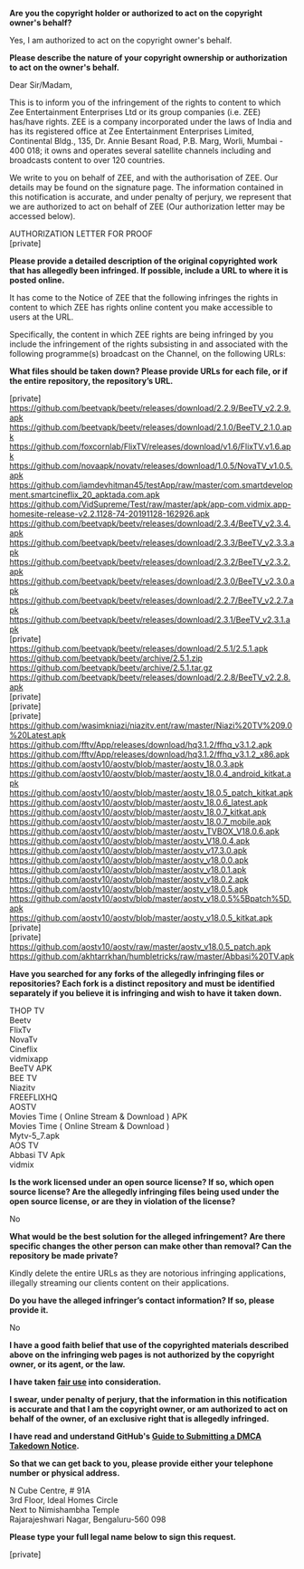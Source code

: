 **Are you the copyright holder or authorized to act on the copyright owner's behalf?**  
  
Yes, I am authorized to act on the copyright owner's behalf.  
  
**Please describe the nature of your copyright ownership or authorization to act on the owner's behalf.**  
  
Dear Sir/Madam,  
  
This is to inform you of the infringement of the rights to content to which Zee Entertainment Enterprises Ltd or its group companies (i.e. ZEE) has/have rights. ZEE is a company incorporated under the laws of India and has its registered office at Zee Entertainment Enterprises Limited, Continental Bldg., 135, Dr. Annie Besant Road, P.B. Marg, Worli, Mumbai - 400 018; it owns and operates several satellite channels including and broadcasts content to over 120 countries.  
  
We write to you on behalf of ZEE, and with the authorisation of ZEE. Our details may be found on the signature page. The information contained in this notification is accurate, and under penalty of perjury, we represent that we are authorized to act on behalf of ZEE (Our authorization letter may be accessed below).  
  
AUTHORIZATION LETTER FOR PROOF  
[private]    
  
**Please provide a detailed description of the original copyrighted work that has allegedly been infringed. If possible, include a URL to where it is posted online.**  
  
It has come to the Notice of ZEE that the following infringes the rights in content to which ZEE has rights online content you make accessible to users at the URL.  
  
Specifically, the content in which ZEE rights are being infringed by you include the infringement of the rights subsisting in and associated with the following programme(s) broadcast on the Channel, on the following URLs:  
  
**What files should be taken down? Please provide URLs for each file, or if the entire repository, the repository’s URL.**  
  
[private]  
https://github.com/beetvapk/beetv/releases/download/2.2.9/BeeTV_v2.2.9.apk  
https://github.com/beetvapk/beetv/releases/download/2.1.0/BeeTV_2.1.0.apk  
https://github.com/foxcornlab/FlixTV/releases/download/v1.6/FlixTV.v1.6.apk  
https://github.com/novaapk/novatv/releases/download/1.0.5/NovaTV_v1.0.5.apk  
https://github.com/iamdevhitman45/testApp/raw/master/com.smartdevelopment.smartcineflix_20_apktada.com.apk  
https://github.com/VidSupreme/Test/raw/master/apk/app-com.vidmix.app-homesite-release-v2.2.1128-74-20191128-162926.apk  
https://github.com/beetvapk/beetv/releases/download/2.3.4/BeeTV_v2.3.4.apk  
https://github.com/beetvapk/beetv/releases/download/2.3.3/BeeTV_v2.3.3.apk  
https://github.com/beetvapk/beetv/releases/download/2.3.2/BeeTV_v2.3.2.apk  
https://github.com/beetvapk/beetv/releases/download/2.3.0/BeeTV_v2.3.0.apk  
https://github.com/beetvapk/beetv/releases/download/2.2.7/BeeTV_v2.2.7.apk  
https://github.com/beetvapk/beetv/releases/download/2.3.1/BeeTV_v2.3.1.apk  
[private]  
https://github.com/beetvapk/beetv/releases/download/2.5.1/2.5.1.apk  
https://github.com/beetvapk/beetv/archive/2.5.1.zip  
https://github.com/beetvapk/beetv/archive/2.5.1.tar.gz  
https://github.com/beetvapk/beetv/releases/download/2.2.8/BeeTV_v2.2.8.apk  
[private]  
[private]   
[private]  
https://github.com/wasimkniazi/niazitv.ent/raw/master/Niazi%20TV%209.0%20Latest.apk  
https://github.com/fftv/App/releases/download/hq3.1.2/ffhq_v3.1.2.apk  
https://github.com/fftv/App/releases/download/hq3.1.2/ffhq_v3.1.2_x86.apk  
https://github.com/aostv10/aostv/blob/master/aostv_18.0.3.apk  
https://github.com/aostv10/aostv/blob/master/aostv_18.0.4_android_kitkat.apk  
https://github.com/aostv10/aostv/blob/master/aostv_18.0.5_patch_kitkat.apk  
https://github.com/aostv10/aostv/blob/master/aostv_18.0.6_latest.apk  
https://github.com/aostv10/aostv/blob/master/aostv_18.0.7_kitkat.apk  
https://github.com/aostv10/aostv/blob/master/aostv_18.0.7_mobile.apk  
https://github.com/aostv10/aostv/blob/master/aostv_TVBOX_V18.0.6.apk  
https://github.com/aostv10/aostv/blob/master/aostv_V18.0.4.apk  
https://github.com/aostv10/aostv/blob/master/aostv_v17.3.0.apk  
https://github.com/aostv10/aostv/blob/master/aostv_v18.0.0.apk  
https://github.com/aostv10/aostv/blob/master/aostv_v18.0.1.apk  
https://github.com/aostv10/aostv/blob/master/aostv_v18.0.2.apk  
https://github.com/aostv10/aostv/blob/master/aostv_v18.0.5.apk  
https://github.com/aostv10/aostv/blob/master/aostv_v18.0.5%5Bpatch%5D.apk  
https://github.com/aostv10/aostv/blob/master/aostv_v18.0.5_kitkat.apk  
[private]  
[private]  
https://github.com/aostv10/aostv/raw/master/aostv_v18.0.5_patch.apk  
https://github.com/akhtarrkhan/humbletricks/raw/master/Abbasi%20TV.apk  
  
**Have you searched for any forks of the allegedly infringing files or repositories? Each fork is a distinct repository and must be identified separately if you believe it is infringing and wish to have it taken down.**  
  
THOP TV  
Beetv  
FlixTv  
NovaTv  
Cineflix  
vidmixapp  
BeeTV APK  
BEE TV  
Niazitv  
FREEFLIXHQ  
AOSTV  
Movies Time ( Online Stream & Download ) APK  
Movies Time ( Online Stream & Download )  
Mytv-5_7.apk  
AOS TV  
Abbasi TV Apk  
vidmix  
  
**Is the work licensed under an open source license? If so, which open source license? Are the allegedly infringing files being used under the open source license, or are they in violation of the license?**  
  
No  
  
**What would be the best solution for the alleged infringement? Are there specific changes the other person can make other than removal? Can the repository be made private?**  
  
Kindly delete the entire URLs as they are notorious infringing applications, illegally streaming our clients content on their applications.  
  
**Do you have the alleged infringer’s contact information? If so, please provide it.**  
  
No  
  
**I have a good faith belief that use of the copyrighted materials described above on the infringing web pages is not authorized by the copyright owner, or its agent, or the law.**  
  
**I have taken <a href="https://www.lumendatabase.org/topics/22">fair use</a> into consideration.**  
  
**I swear, under penalty of perjury, that the information in this notification is accurate and that I am the copyright owner, or am authorized to act on behalf of the owner, of an exclusive right that is allegedly infringed.**  
  
**I have read and understand GitHub's <a href="https://docs.github.com/articles/guide-to-submitting-a-dmca-takedown-notice/">Guide to Submitting a DMCA Takedown Notice</a>.**  
  
**So that we can get back to you, please provide either your telephone number or physical address.**  
  
N Cube Centre, # 91A  
3rd Floor, Ideal Homes Circle  
Next to Nimishambha Temple  
Rajarajeshwari Nagar, Bengaluru-560 098  
  
**Please type your full legal name below to sign this request.**  
  
[private]  
